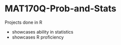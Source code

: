 # MAT170Q-Prob-and-Stats

Projects done in R 
- showcases ability in statistics
- showcases R proficiency

